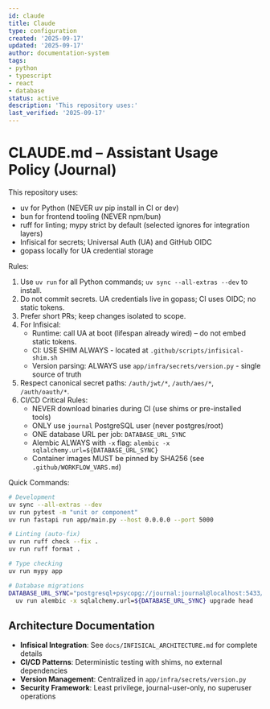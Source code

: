 ```yaml
---
id: claude
title: Claude
type: configuration
created: '2025-09-17'
updated: '2025-09-17'
author: documentation-system
tags:
- python
- typescript
- react
- database
status: active
description: 'This repository uses:'
last_verified: '2025-09-17'
---
```


# CLAUDE.md – Assistant Usage Policy (Journal)

This repository uses:

- uv for Python (NEVER uv pip install in CI or dev)
- bun for frontend tooling (NEVER npm/bun)
- ruff for linting; mypy strict by default (selected ignores for integration layers)
- Infisical for secrets; Universal Auth (UA) and GitHub OIDC
- gopass locally for UA credential storage

Rules:

1) Use `uv run` for all Python commands; `uv sync --all-extras --dev` to install.
2) Do not commit secrets. UA credentials live in gopass; CI uses OIDC; no static tokens.
3) Prefer short PRs; keep changes isolated to scope.
4) For Infisical:
   - Runtime: call UA at boot (lifespan already wired) – do not embed static tokens.
   - CI: USE SHIM ALWAYS - located at `.github/scripts/infisical-shim.sh`
   - Version parsing: ALWAYS use `app/infra/secrets/version.py` - single source of truth
5) Respect canonical secret paths: `/auth/jwt/*`, `/auth/aes/*`, `/auth/oauth/*`.
6) CI/CD Critical Rules:
   - NEVER download binaries during CI (use shims or pre-installed tools)
   - ONLY use `journal` PostgreSQL user (never postgres/root)
   - ONE database URL per job: `DATABASE_URL_SYNC`
   - Alembic ALWAYS with `-x` flag: `alembic -x sqlalchemy.url=${DATABASE_URL_SYNC}`
   - Container images MUST be pinned by SHA256 (see `.github/WORKFLOW_VARS.md`)

Quick Commands:

```bash
# Development
uv sync --all-extras --dev
uv run pytest -m "unit or component"
uv run fastapi run app/main.py --host 0.0.0.0 --port 5000

# Linting (auto-fix)
uv run ruff check --fix .
uv run ruff format .

# Type checking
uv run mypy app

# Database migrations
DATABASE_URL_SYNC="postgresql+psycopg://journal:journal@localhost:5433/journal" \
  uv run alembic -x sqlalchemy.url=${DATABASE_URL_SYNC} upgrade head
```

## Architecture Documentation

- **Infisical Integration**: See `docs/INFISICAL_ARCHITECTURE.md` for complete details
- **CI/CD Patterns**: Deterministic testing with shims, no external dependencies
- **Version Management**: Centralized in `app/infra/secrets/version.py`
- **Security Framework**: Least privilege, journal-user-only, no superuser operations

